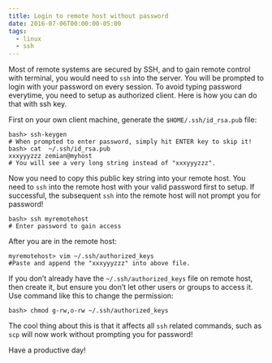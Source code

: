 ```yaml
---
title: Login to remote host without password
date: 2016-07-06T00:00:00-05:00
tags:
  - linux
  - ssh
---
```


Most of remote systems are secured by SSH, and to gain remote control with terminal, you would need to `ssh` into the server. You will be prompted to login with your password on every session. To avoid typing password everytime, you need to setup as authorized client. Here is how you can do that with ssh key.

First on your own client machine, generate the `$HOME/.ssh/id_rsa.pub` file:

    bash> ssh-keygen
    # When prompted to enter password, simply hit ENTER key to skip it!
    bash> cat  ~/.ssh/id_rsa.pub
    xxxyyyzzz zemian@myhost
    # You will see a very long string instead of "xxxyyyzzz".

Now you need to copy this public key string into your remote host. You need to `ssh` into the remote host with your valid password first to setup. If successful, the subsequent `ssh` into the remote host will not prompt you for password!

    bash> ssh myremotehost
    # Enter password to gain access

After you are in the remote host:

    myremotehost> vim ~/.ssh/authorized_keys
    #Paste and append the "xxxyyyzzz" into above file.

If you don&#8217;t already have the `~/.ssh/authorized_keys` file on remote host, then create it, but ensure you don&#8217;t let other users or groups to access it. Use command like this to change the permission:

    bash> chmod g-rw,o-rw ~/.ssh/authorized_keys

The cool thing about this is that it affects all `ssh` related commands, such as `scp` will now work without prompting you for password!

Have a productive day!
